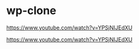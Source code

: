 # wp-clone

https://www.youtube.com/watch?v=YPSjNIJEdXU

https://www.youtube.com/watch?v=YPSjNIJEdXU
